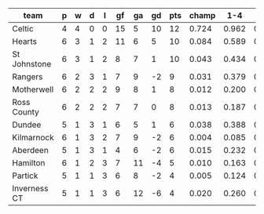 |     team     | p | w | d | l | gf | ga | gd | pts | champ |  1-4  |  5-7  | bot3  |
|--------------|---|---|---|---|----|----|----|-----|-------|-------|-------|-------|
| Celtic       | 4 | 4 | 0 | 0 | 15 |  5 | 10 |  12 | 0.724 | 0.962 | 0.031 | 0.002|
| Hearts       | 6 | 3 | 1 | 2 | 11 |  6 |  5 |  10 | 0.084 | 0.589 | 0.253 | 0.063|
| St Johnstone | 6 | 3 | 1 | 2 |  8 |  7 |  1 |  10 | 0.043 | 0.434 | 0.300 | 0.123|
| Rangers      | 6 | 2 | 3 | 1 |  7 |  9 | -2 |   9 | 0.031 | 0.379 | 0.306 | 0.152|
| Motherwell   | 6 | 2 | 2 | 2 |  9 |  8 |  1 |   8 | 0.012 | 0.200 | 0.287 | 0.309|
| Ross County  | 6 | 2 | 2 | 2 |  7 |  7 |  0 |   8 | 0.013 | 0.187 | 0.274 | 0.323|
| Dundee       | 5 | 1 | 3 | 1 |  6 |  5 |  1 |   6 | 0.038 | 0.388 | 0.294 | 0.153|
| Kilmarnock   | 6 | 1 | 3 | 2 |  7 |  9 | -2 |   6 | 0.004 | 0.085 | 0.194 | 0.524|
| Aberdeen     | 5 | 1 | 3 | 1 |  4 |  6 | -2 |   6 | 0.015 | 0.232 | 0.281 | 0.286|
| Hamilton     | 6 | 1 | 2 | 3 |  7 | 11 | -4 |   5 | 0.010 | 0.163 | 0.263 | 0.366|
| Partick      | 5 | 1 | 1 | 3 |  6 |  8 | -2 |   4 | 0.005 | 0.124 | 0.220 | 0.445|
| Inverness CT | 5 | 1 | 1 | 3 |  6 | 12 | -6 |   4 | 0.020 | 0.260 | 0.297 | 0.253|
